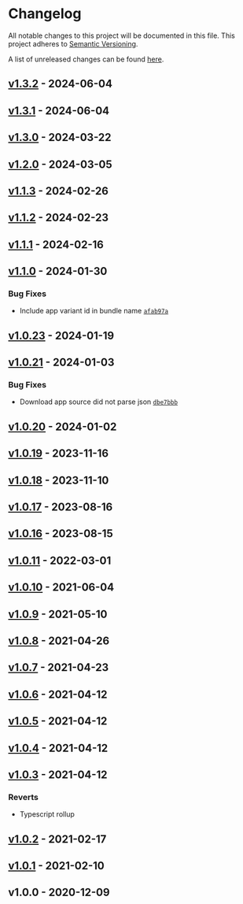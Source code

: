 # Changelog
All notable changes to this project will be documented in this file.
This project adheres to [Semantic Versioning](http://semver.org/spec/v2.0.0.html).

A list of unreleased changes can be found [here](https://github.com/SAP/ui5-task-adaptation/compare/v1.3.2...HEAD).

<a name="v1.3.2"></a>
## [v1.3.2] - 2024-06-04

<a name="v1.3.1"></a>
## [v1.3.1] - 2024-06-04

<a name="v1.3.0"></a>
## [v1.3.0] - 2024-03-22

<a name="v1.2.0"></a>
## [v1.2.0] - 2024-03-05

<a name="v1.1.3"></a>
## [v1.1.3] - 2024-02-26

<a name="v1.1.2"></a>
## [v1.1.2] - 2024-02-23

<a name="v1.1.1"></a>
## [v1.1.1] - 2024-02-16

<a name="v1.1.0"></a>
## [v1.1.0] - 2024-01-30
### Bug Fixes
- Include app variant id in bundle name [`afab97a`](https://github.com/SAP/ui5-task-adaptation/commit/afab97a10867a58b6e96eb4310f288d29773cf66)


<a name="v1.0.23"></a>
## [v1.0.23] - 2024-01-19

<a name="v1.0.21"></a>
## [v1.0.21] - 2024-01-03
### Bug Fixes
- Download app source did not parse json [`dbe7bbb`](https://github.com/SAP/ui5-task-adaptation/commit/dbe7bbba4ac14a36431986658881e087d40e1541)


<a name="v1.0.20"></a>
## [v1.0.20] - 2024-01-02

<a name="v1.0.19"></a>
## [v1.0.19] - 2023-11-16

<a name="v1.0.18"></a>
## [v1.0.18] - 2023-11-10

<a name="v1.0.17"></a>
## [v1.0.17] - 2023-08-16

<a name="v1.0.16"></a>
## [v1.0.16] - 2023-08-15

<a name="v1.0.11"></a>
## [v1.0.11] - 2022-03-01

<a name="v1.0.10"></a>
## [v1.0.10] - 2021-06-04

<a name="v1.0.9"></a>
## [v1.0.9] - 2021-05-10

<a name="v1.0.8"></a>
## [v1.0.8] - 2021-04-26

<a name="v1.0.7"></a>
## [v1.0.7] - 2021-04-23

<a name="v1.0.6"></a>
## [v1.0.6] - 2021-04-12

<a name="v1.0.5"></a>
## [v1.0.5] - 2021-04-12

<a name="v1.0.4"></a>
## [v1.0.4] - 2021-04-12

<a name="v1.0.3"></a>
## [v1.0.3] - 2021-04-12
### Reverts
- Typescript rollup


<a name="v1.0.2"></a>
## [v1.0.2] - 2021-02-17

<a name="v1.0.1"></a>
## [v1.0.1] - 2021-02-10

<a name="v1.0.0"></a>
## v1.0.0 - 2020-12-09

[v1.3.2]: https://github.com/SAP/ui5-task-adaptation/compare/v1.3.1...v1.3.2
[v1.3.1]: https://github.com/SAP/ui5-task-adaptation/compare/v1.3.0...v1.3.1
[v1.3.0]: https://github.com/SAP/ui5-task-adaptation/compare/v1.2.0...v1.3.0
[v1.2.0]: https://github.com/SAP/ui5-task-adaptation/compare/v1.1.3...v1.2.0
[v1.1.3]: https://github.com/SAP/ui5-task-adaptation/compare/v1.1.2...v1.1.3
[v1.1.2]: https://github.com/SAP/ui5-task-adaptation/compare/v1.1.1...v1.1.2
[v1.1.1]: https://github.com/SAP/ui5-task-adaptation/compare/v1.1.0...v1.1.1
[v1.1.0]: https://github.com/SAP/ui5-task-adaptation/compare/v1.0.23...v1.1.0
[v1.0.23]: https://github.com/SAP/ui5-task-adaptation/compare/v1.0.21...v1.0.23
[v1.0.21]: https://github.com/SAP/ui5-task-adaptation/compare/v1.0.20...v1.0.21
[v1.0.20]: https://github.com/SAP/ui5-task-adaptation/compare/v1.0.19...v1.0.20
[v1.0.19]: https://github.com/SAP/ui5-task-adaptation/compare/v1.0.18...v1.0.19
[v1.0.18]: https://github.com/SAP/ui5-task-adaptation/compare/v1.0.17...v1.0.18
[v1.0.17]: https://github.com/SAP/ui5-task-adaptation/compare/v1.0.16...v1.0.17
[v1.0.16]: https://github.com/SAP/ui5-task-adaptation/compare/v1.0.11...v1.0.16
[v1.0.11]: https://github.com/SAP/ui5-task-adaptation/compare/v1.0.10...v1.0.11
[v1.0.10]: https://github.com/SAP/ui5-task-adaptation/compare/v1.0.9...v1.0.10
[v1.0.9]: https://github.com/SAP/ui5-task-adaptation/compare/v1.0.8...v1.0.9
[v1.0.8]: https://github.com/SAP/ui5-task-adaptation/compare/v1.0.7...v1.0.8
[v1.0.7]: https://github.com/SAP/ui5-task-adaptation/compare/v1.0.6...v1.0.7
[v1.0.6]: https://github.com/SAP/ui5-task-adaptation/compare/v1.0.5...v1.0.6
[v1.0.5]: https://github.com/SAP/ui5-task-adaptation/compare/v1.0.4...v1.0.5
[v1.0.4]: https://github.com/SAP/ui5-task-adaptation/compare/v1.0.3...v1.0.4
[v1.0.3]: https://github.com/SAP/ui5-task-adaptation/compare/v1.0.2...v1.0.3
[v1.0.2]: https://github.com/SAP/ui5-task-adaptation/compare/v1.0.1...v1.0.2
[v1.0.1]: https://github.com/SAP/ui5-task-adaptation/compare/v1.0.0...v1.0.1
